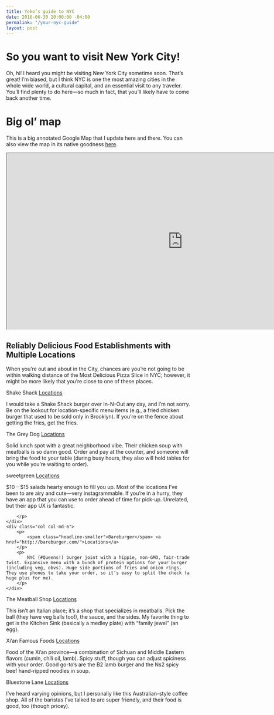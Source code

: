 ```yaml
---
title: Yoko’s guide to NYC
date: 2016-06-30 20:00:00 -04:00
permalink: "/your-nyc-guide"
layout: post
---
```


# So you want to visit New York City!

Oh, hi! I heard you might be visiting New York City sometime soon. That’s great! I’m biased, but I think NYC is one the most amazing cities in the whole wide world, a cultural capital, and an essential visit to any traveler. You’ll find plenty to do here—so much in fact, that you’ll likely have to come back another time.

# Big ol’ map

This is a big annotated Google Map that I update here and there. You can also view the map in its native goodness [here](https://drive.google.com/open?id=16FX4JH13RlT1lB_o1_keDbCWHG0&usp=sharing).

<iframe src="https://www.google.com/maps/d/u/0/embed?mid=16FX4JH13RlT1lB_o1_keDbCWHG0" width="960" height="480"></iframe>

## Reliably Delicious Food Establishments with Multiple Locations

When you’re out and about in the City, chances are you’re not going to be within walking distance of the Most Delicious Pizza Slice in NYC; however, it might be more likely that you’re close to one of these places. 

<div class="cols">
    <div class="col col-md-6">
        <p>
            <span class="headline-smaller">Shake Shack</span> <a href="https://www.shakeshack.com/locations/">Locations</a>
        </p>
        <p>
            I would take a Shake Shack burger over In-N-Out any day, and I’m not sorry. Be on the lookout for location-specific menu items (e.g., a fried chicken burger that used to be sold only in Brooklyn). If you’re on the fence about getting the fries, get the fries.
        </p>
    </div>
    <div class="col col-md-6">
        <p>
            <span class="headline-smaller">The Grey Dog</span> <a href="https://thegreydog.com/locations-hours/">Locations</a>
        </p>
        <p>
            Solid lunch spot with a great neighborhood vibe. Their chicken soup with meatballs is so damn good. Order and pay at the counter, and someone will bring the food to your table (during busy hours, they also will hold tables for you while you’re waiting to order).
        </p>
    </div>
</div>
<div class="cols">
    <div class="col col-md-6">
        <p>
            <span class="headline-smaller">sweetgreen</span> <a href="http://www.sweetgreen.com/locations/">Locations</a>
        </p>
        <p>
            $10 – $15 salads hearty enough to fill you up. Most of the locations I’ve been to are airy and cute—very instagrammable. If you’re in a hurry, they have an app that you can use to order ahead of time for pick-up. Unrelated, but their app UX is fantastic.

        </p>
    </div>
    <div class="col col-md-6">
        <p>
            <span class="headline-smaller">Bareburger</span> <a href="http://bareburger.com/">Locations</a>
        </p>
        <p>
            NYC (#Queens!) burger joint with a hippie, non-GMO, fair-trade twist. Expansive menu with a bunch of protein options for your burger (including veg, obvs). Huge side portions of fries and onion rings. They use phones to take your order, so it’s easy to split the check (a huge plus for me).
        </p>
    </div>
</div>
<div class="cols">
    <div class="col col-md-6">
        <p>
            <span class="headline-smaller">The Meatball Shop</span> <a href="http://www.themeatballshop.com/locations/">Locations</a>
        </p>
        <p>
            This isn’t an Italian place; it’s a shop that specializes in meatballs. Pick the ball (they have veg balls too!), the sauce, and the sides. My favorite thing to get is the Kitchen Sink (basically a medley plate) with “family jewel” (an egg).
        </p>
    </div>
    <div class="col col-md-6">
        <p>
            <span class="headline-smaller">Xi’an Famous Foods</span> <a href="http://xianfoods.com/locations/">Locations</a>
        </p>
        <p>
            Food of the Xi’an province—a combination of Sichuan and Middle Eastern flavors (cumin, chili oil, lamb). Spicy stuff, though you can adjust spiciness with your order. Good go-to’s are the B2 lamb burger and the Ns2 spicy beef hand-ripped noodles in soup.
        </p>
    </div>
</div>
<div class="cols">
    <div class="col col-md-6">
        <p>
            <span class="headline-smaller">Bluestone Lane</span> <a href="https://www.bluestonelaneny.com/">Locations</a>
        </p>
        <p>
            I’ve heard varying opinions, but I personally like this Australian-style coffee shop. All of the baristas I’ve talked to are super friendly, and their food is good, too (though pricey).
        </p>
    </div>
</div>
